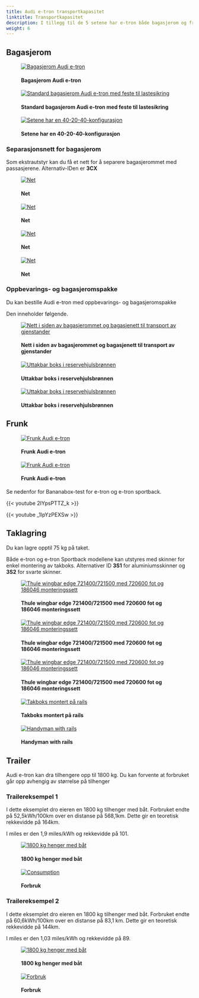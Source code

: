 ```yaml
---
title: Audi e-tron transportkapasitet 
linktitle: Transportkapasitet 
description: I tillegg til de 5 setene har e-tron både bagasjerom og frunk i tillegg til takoppbevaring og tilhengermuligheter.
weight: 6
---
```

<!-- markdownlint-disable MD033 -->
## Bagasjerom

<figure>
    <a href="https://media.electrichasgoneaudi.net/multimedia/models/e-tron/transportation/trunk_1.jpg">
        <img src="https://media.electrichasgoneaudi.net/multimedia/models/e-tron/transportation/trunk_1s.jpg" alt="Bagasjerom Audi e-tron" title="Bagasjerom Audi e-tron">
    </a>
    <figcaption><h4>Bagasjerom Audi e-tron</h4></figcaption>
</figure>

<figure>
    <a href="https://media.electrichasgoneaudi.net/multimedia/models/e-tron/transportation/trunk_5.jpg">
        <img src="https://media.electrichasgoneaudi.net/multimedia/models/e-tron/transportation/trunk_5s.jpg" alt="Standard bagasjerom Audi e-tron med feste til lastesikring" title="Standard bagasjerom Audi e-tron med feste til lastesikring">
    </a>
    <figcaption><h4>Standard bagasjerom Audi e-tron med feste til lastesikring</h4></figcaption>
</figure>

<figure>
    <a href="https://media.electrichasgoneaudi.net/multimedia/models/e-tron/transportation/trunk_3.jpg">
        <img src="https://media.electrichasgoneaudi.net/multimedia/models/e-tron/transportation/trunk_3s.jpg" alt="Setene har en 40-20-40-konfigurasjon" title="Setene har en 40-20-40-konfigurasjon">
    </a>
    <figcaption><h4>Setene har en 40-20-40-konfigurasjon</h4></figcaption>
</figure>

### Separasjonsnett for bagasjerom

Som ekstrautstyr kan du få et nett for å separere bagasjerommet med passasjerene.
Alternativ-IDen er **3CX**


<figure>
    <a href="https://media.electrichasgoneaudi.net/multimedia/models/e-tron/transportation/net1.jpg">
        <img src="https://media.electrichasgoneaudi.net/multimedia/models/e-tron/transportation/net1s.jpg" alt="Net" title="Net">
    </a>
    <figcaption><h4>Net</h4></figcaption>
</figure>

<figure>
    <a href="https://media.electrichasgoneaudi.net/multimedia/models/e-tron/transportation/net2.jpg">
        <img src="https://media.electrichasgoneaudi.net/multimedia/models/e-tron/transportation/net2s.jpg" alt="Net" title="Net">
    </a>
    <figcaption><h4>Net</h4></figcaption>
</figure>

<figure>
    <a href="https://media.electrichasgoneaudi.net/multimedia/models/e-tron/transportation/net3.jpg">
        <img src="https://media.electrichasgoneaudi.net/multimedia/models/e-tron/transportation/net3s.jpg" alt="Net" title="Net">
    </a>
    <figcaption><h4>Net</h4></figcaption>
</figure>

<figure>
    <a href="https://media.electrichasgoneaudi.net/multimedia/models/e-tron/transportation/net4.jpg">
        <img src="https://media.electrichasgoneaudi.net/multimedia/models/e-tron/transportation/net4s.jpg" alt="Net" title="Net">
    </a>
    <figcaption><h4>Net</h4></figcaption>
</figure>

### Oppbevarings- og bagasjeromspakke

Du kan bestille Audi e-tron med oppbevarings- og bagasjeromspakke

Den inneholder følgende.

<figure>
    <a href="https://media.electrichasgoneaudi.net/multimedia/models/e-tron/transportation/qe1_1.jpg">
        <img src="https://media.electrichasgoneaudi.net/multimedia/models/e-tron/transportation/qe1_1ss.jpg" alt="Nett i siden av bagasjerommet og bagasjenett til transport av gjenstander" title="Nett i siden av bagasjerommet og bagasjenett til transport av gjenstander">
    </a>
    <figcaption><h4>Nett i siden av bagasjerommet og bagasjenett til transport av gjenstander</h4></figcaption>
</figure>

<figure>
    <a href="https://media.electrichasgoneaudi.net/multimedia/models/e-tron/transportation/storagebox_trunk.jpg">
        <img src="https://media.electrichasgoneaudi.net/multimedia/models/e-tron/transportation/storagebox_trunks.jpg" alt="Uttakbar boks i reservehjulsbrønnen" title="Uttakbar boks i reservehjulsbrønnen">
    </a>
    <figcaption><h4>Uttakbar boks i reservehjulsbrønnen</h4></figcaption>
</figure>

<figure>
    <a href="https://media.electrichasgoneaudi.net/multimedia/models/e-tron/transportation/storagebox_trunk_2.jpg">
        <img src="https://media.electrichasgoneaudi.net/multimedia/models/e-tron/transportation/storagebox_trunk_2s.jpg" alt="Uttakbar boks i reservehjulsbrønnen" title="Uttakbar boks i reservehjulsbrønnen">
    </a>
    <figcaption><h4>Uttakbar boks i reservehjulsbrønnen</h4></figcaption>
</figure>

## Frunk

<figure>
    <a href="https://media.electrichasgoneaudi.net/multimedia/models/e-tron/transportation/frunk_1.jpg">
        <img src="https://media.electrichasgoneaudi.net/multimedia/models/e-tron/transportation/frunk_1s.jpg" alt="Frunk Audi e-tron" title="Frunk Audi e-tron">
    </a>
    <figcaption><h4>Frunk Audi e-tron</h4></figcaption>
</figure>

<figure>
    <a href="https://media.electrichasgoneaudi.net/multimedia/models/e-tron/transportation/frunk_2.jpg">
        <img src="https://media.electrichasgoneaudi.net/multimedia/models/e-tron/transportation/frunk_2s.jpg" alt="Frunk Audi e-tron" title="Frunk Audi e-tron">
    </a>
    <figcaption><h4>Frunk Audi e-tron</h4></figcaption>
</figure>

Se nedenfor for Bananabox-test for e-tron og e-tron sportback.

{{< youtube 2IYpsPTTZ_k >}}

{{< youtube _1lpYzPEXSw >}}

## Taklagring

Du kan lagre opptil 75 kg på taket.

Både e-tron og e-tron Sportback modellene kan utstyres med skinner for enkel montering av takboks.
Alternativer ID **3S1** for aluminiumsskinner og **3S2** for svarte skinner.


<figure>
    <a href="https://media.electrichasgoneaudi.net/multimedia/models/e-tron/transportation/rails1.jpg">
        <img src="https://media.electrichasgoneaudi.net/multimedia/models/e-tron/transportation/rails1s.jpg" alt="Thule wingbar edge 721400/721500 med 720600 fot og 186046 monteringssett" title="Thule wingbar edge 721400/721500 med 720600 fot og 186046 monteringssett">
    </a>
    <figcaption><h4>Thule wingbar edge 721400/721500 med 720600 fot og 186046 monteringssett</h4></figcaption>
</figure>

<figure>
    <a href="https://media.electrichasgoneaudi.net/multimedia/models/e-tron/transportation/rails2.jpg">
        <img src="https://media.electrichasgoneaudi.net/multimedia/models/e-tron/transportation/rails2s.jpg" alt="Thule wingbar edge 721400/721500 med 720600 fot og 186046 monteringssett" title="Thule wingbar edge 721400/721500 med 720600 fot og 186046 monteringssett">
    </a>
    <figcaption><h4>Thule wingbar edge 721400/721500 med 720600 fot og 186046 monteringssett</h4></figcaption>
</figure>

<figure>
    <a href="https://media.electrichasgoneaudi.net/multimedia/models/e-tron/transportation/rails3.jpg">
        <img src="https://media.electrichasgoneaudi.net/multimedia/models/e-tron/transportation/rails3s.jpg" alt="Thule wingbar edge 721400/721500 med 720600 fot og 186046 monteringssett" title="Thule wingbar edge 721400/721500 med 720600 fot og 186046 monteringssett">
    </a>
    <figcaption><h4>Thule wingbar edge 721400/721500 med 720600 fot og 186046 monteringssett</h4></figcaption>
</figure>

<figure>
    <a href="https://media.electrichasgoneaudi.net/multimedia/models/e-tron/transportation/roofbox1.jpg">
        <img src="https://media.electrichasgoneaudi.net/multimedia/models/e-tron/transportation/roofbox1s.jpg" alt="Takboks montert på rails" title="Takboks montert på rails">
    </a>
    <figcaption><h4>Takboks montert på rails</h4></figcaption>
</figure>

<figure>
    <a href="https://media.electrichasgoneaudi.net/multimedia/models/e-tron/transportation/handymanrails.jpg">
        <img src="https://media.electrichasgoneaudi.net/multimedia/models/e-tron/transportation/handymanrailss.jpg" alt="Handyman with rails" title="Handyman with rails">
    </a>
    <figcaption><h4>Handyman with rails</h4></figcaption>
</figure>

## Trailer

Audi e-tron kan dra tilhengere opp til 1800 kg. Du kan forvente at forbruket går opp avhengig av størrelse på tilhenger

### Trailereksempel 1

I dette eksemplet dro eieren en 1800 kg tilhenger med båt. Forbruket endte på 52,5kWh/100km over en distanse
på 568,1km. Dette gir en teoretisk rekkevidde på 164km.

I miles er den 1,9 miles/kWh og rekkevidde på 101.

<figure>
    <a href="https://media.electrichasgoneaudi.net/multimedia/models/e-tron/transportation/trailerexample1b.jpg">
        <img src="https://media.electrichasgoneaudi.net/multimedia/models/e-tron/transportation/trailerexample1bs.jpg" alt="1800 kg henger med båt" title="1800 kg henger med båt">
    </a>
    <figcaption><h4>1800 kg henger med båt</h4></figcaption>
</figure>

<figure>
    <a href="https://media.electrichasgoneaudi.net/multimedia/models/e-tron/transportation/trailerxample1a.jpg">
        <img src="https://media.electrichasgoneaudi.net/multimedia/models/e-tron/transportation/trailerxample1as.jpg" alt="Consumption" title="Forbruk">
    </a>
    <figcaption><h4>Forbruk</h4></figcaption>
</figure>

### Trailereksempel 2

I dette eksemplet dro eieren en 1800 kg tilhenger med båt. Forbruket endte på 60,6kWh/100km over en distanse
på 83,1 km. Dette gir en teoretisk rekkevidde på 144km.

I miles er den 1,03 miles/kWh og rekkevidde på 89.

<figure>
    <a href="https://media.electrichasgoneaudi.net/multimedia/models/e-tron/transportation/trailerexample2b.jpg">
        <img src="https://media.electrichasgoneaudi.net/multimedia/models/e-tron/transportation/trailerexample2bs.jpg" alt="1800 kg henger med båt" title="1800 kg henger med båt">
    </a>
    <figcaption><h4>1800 kg henger med båt</h4></figcaption>
</figure>

<figure>
    <a href="https://media.electrichasgoneaudi.net/multimedia/models/e-tron/transportation/trailerxample2a.jpg">
        <img src="https://media.electrichasgoneaudi.net/multimedia/models/e-tron/transportation/trailerexample2as.jpg" alt="Forbruk" title="Forbruk">
    </a>
    <figcaption><h4>Forbruk</h4></figcaption>
</figure>
